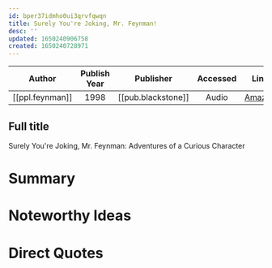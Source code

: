 ```yaml
---
id: bper37idmho0ui3qrvfqwqn
title: Surely You're Joking, Mr. Feynman!
desc: ''
updated: 1650240906758
created: 1650240728971
---
```



| Author | Publish Year | Publisher | Accessed | Link |
| :-------: | :------------:|:------------:|:------:| :---: |
| [[ppl.feynman]] | 1998 | [[pub.blackstone]] | Audio | [Amazon](https://www.amazon.com/Surely-Youre-Joking-Mr-Feynman/dp/B00005458Z/ref=tmm_aud_swatch_0?_encoding=UTF8&qid=1650240705&sr=8-1) |

## Full title
Surely You're Joking, Mr. Feynman: Adventures of a Curious Character

# Summary

# Noteworthy Ideas

# Direct Quotes
